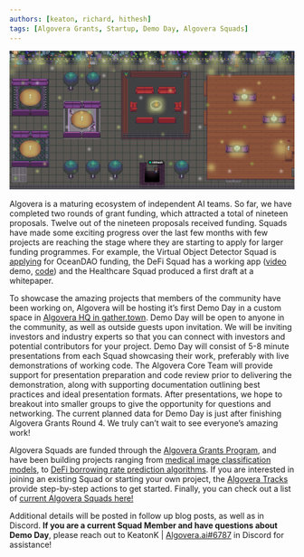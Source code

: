 ```yaml
---
authors: [keaton, richard, hithesh]
tags: [Algovera Grants, Startup, Demo Day, Algovera Squads]
--- 
```

![hq](./hq.png)

Algovera is a maturing ecosystem of independent AI teams. So far, we have completed two rounds of grant funding, which attracted a total of nineteen proposals. Twelve out of the nineteen proposals received funding. Squads have made some exciting progress over the last few months with few projects are reaching the stage where they are starting to apply for larger funding programmes. For example, the Virtual Object Detector Squad is [applying](https://port.oceanprotocol.com/t/unity-to-ocean-uploader-unity-implementation-ocean-marketplace-round-17/1813) for OceanDAO funding, the DeFi Squad has a working app ([video](https://www.loom.com/share/e3cb29c25b834f11871a620678a3c5d9) demo, [code](https://github.com/VintageGold/DeepDefiApp)) and the Healthcare Squad produced a first draft at a whitepaper.

<!--truncate-->

To showcase the amazing projects that [](https://www.notion.so/Squads-194768658a044302a0cdc24d5d758b9d)members of the community have been working on, Algovera will be hosting it’s first Demo Day in a custom space in [Algovera HQ in gather.town](https://app.gather.town/app/6q5cie3Lb1W5RMwN/Algovera%20HQ). Demo Day will be open to anyone in the community, as well as outside guests upon invitation. We will be inviting investors and industry experts so that you can connect with investors and potential contributors for your project. Demo Day will consist of 5-8 minute presentations from each Squad showcasing their work, preferably with live demonstrations of working code. The Algovera Core Team will provide support for presentation preparation and code review prior to delivering the demonstration, along with supporting documentation outlining best practices and ideal presentation formats. After presentations, we hope to breakout into smaller groups to give the opportunity for questions and networking. The current planned data for Demo Day is just after finishing Algovera Grants Round 4. We truly can’t wait to see everyone’s amazing work!

Algovera Squads are funded through the [Algovera Grants Program](https://docs.algovera.ai/blog/2021/12/23/Introducing%20Algovera%20AI%20x%20Web3%20Grants), and have been building projects ranging from [medical image classification models](https://github.com/AlgoveraAI/freelance-medical-image-classification), to [DeFi borrowing rate prediction algorithms](https://github.com/AlgoveraAI/DeFi-borrowing-cost-prediction). If you are interested in joining an existing Squad or starting your own project, the [Algovera Tracks](https://docs.algovera.ai/docs/Tracks/Introduction) provide step-by-step actions to get started. Finally, you can check out a list of [current Algovera Squads here!](https://www.notion.so/Squads-194768658a044302a0cdc24d5d758b9d)

Additional details will be posted in follow up blog posts, as well as in Discord. **If you are a current Squad Member and have questions about Demo Day**, please reach out to KeatonK | [Algovera.ai#6787](notion://www.notion.so/algovera/Algovera.ai#6787) in Discord for assistance!
